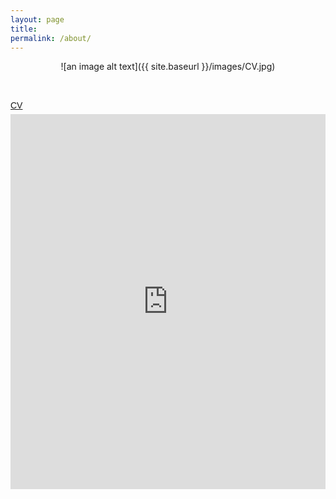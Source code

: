 ```yaml
---
layout: page
title:
permalink: /about/
---
```

<center>![an image alt text]({{ site.baseurl }}/images/CV.jpg)</center>
<br>
<br>
<p  style=" margin: 12px auto 6px auto; font-family: Helvetica,Arial,Sans-serif; font-style: normal; font-variant: normal; font-weight: normal; font-size: 14px; line-height: normal; font-size-adjust: none; font-stretch: normal; -x-system-font: none; display: block;">   <a title="View CV on Scribd" href="https://www.scribd.com/doc/298946168/CV?secret_password=ea3oXenCCAgVXMGdFxRE"  style="text-decoration: underline;" >CV</a></p><iframe class="scribd_iframe_embed" src="https://www.scribd.com/embeds/298946168/content?start_page=1&view_mode=scroll&show_recommendations=true" data-auto-height="false" data-aspect-ratio="undefined" scrolling="no" id="doc_97343" width="100%" height="600" frameborder="0"></iframe>
